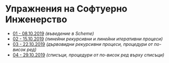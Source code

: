 Упражнения на Софтуерно Инженерство
===================================
* [01 - 08.10.2019](01) *(въведение в Scheme)*
* [02 - 15.10.2019](02) *(линейни рекурсивни и линейни итеративни процеси)*
* [03 - 22.10.2019](03) *(дървовидни рекурсивни процеси, процедури от по-висок
ред)*
* [04 - 29.10.2019](04) *(списъци, процедури от по-висок ред върху списъци)*
